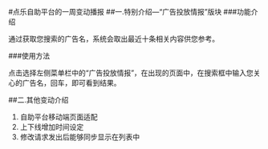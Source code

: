 #点乐自助平台的一周变动播报
##一.特别介绍—“广告投放情报”版块
###功能介绍

通过获取您搜索的广告名，系统会取出最近十条相关内容供您参考。

###使用方法

点击选择左侧菜单栏中的“广告投放情报”，在出现的页面中，在搜索框中输入您关心的广告名，回车，即可看到结果。

##二.其他变动介绍
1. 自助平台移动端页面适配
2. 上下线增加时间设定
3. 修改请求发出后能够同步显示在列表中

